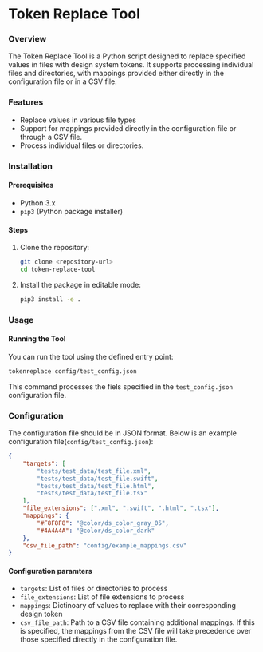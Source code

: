# Token Replace Tool

### Overview

The Token Replace Tool is a Python script designed to replace specified values in files with design system tokens. It supports processing individual files and directories, with mappings provided either directly in the configuration file or in a CSV file.

### Features

- Replace values in various file types
- Support for mappings provided directly in the configuration file or through a CSV file.
- Process individual files or directories.

### Installation

#### Prerequisites

- Python 3.x
- `pip3` (Python package installer)

#### Steps

1. Clone the repository:

    ```sh
    git clone <repository-url>
    cd token-replace-tool
    ```

2. Install the package in editable mode:

    ```sh
    pip3 install -e .
    ```

### Usage

#### Running the Tool
You can run the tool using the defined entry point:
  ```sh
  tokenreplace config/test_config.json
  ```

This command processes the fiels specified in the `test_config.json` configuration file.

### Configuration
The configuration file should be in JSON format. Below is an example configuration file(`config/test_config.json`):

```json
{
    "targets": [
        "tests/test_data/test_file.xml",
        "tests/test_data/test_file.swift",
        "tests/test_data/test_file.html",
        "tests/test_data/test_file.tsx"
    ],
    "file_extensions": [".xml", ".swift", ".html", ".tsx"],
    "mappings": {
        "#F8F8F8": "@color/ds_color_gray_05",
        "#4A4A4A": "@color/ds_color_dark"
    },
    "csv_file_path": "config/example_mappings.csv"
}
```

#### Configuration paramters
- `targets`: List of files or directories to process
- `file_extensions`: List of file extensions to process
- `mappings`: Dictinoary of values to replace with their corresponding design token
- `csv_file_path`: Path to a CSV file containing additional mappings. If this is specified, the mappings from the CSV file will take precedence over those specified directly in the configuration file.
